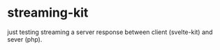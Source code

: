 # streaming-kit
just testing streaming a server response between client (svelte-kit) and sever (php).
